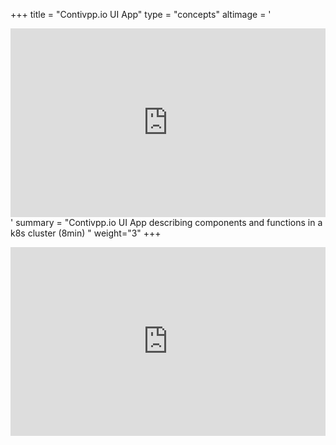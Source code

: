 +++
title = "Contivpp.io UI App"
type = "concepts"
altimage = '<div style="position: relative; width: 100%; height: 0;padding-bottom: 60%;"><iframe src="https://www.youtube.com/embed/GKaJkskZAnQ?rel=0/embed?start=false&loop=false&delayms=3000" frameborder="0" style="position: absolute; width: 100%; height: 100%; left: 0; top: 0;" allowfullscreen="true" mozallowfullscreen="true" webkitallowfullscreen="true" style="margin: 10px"></iframe></div>'
summary = "Contivpp.io UI App describing components and functions in a k8s cluster (8min) "
weight="3"
+++

<div style="position: relative; width: 100%; height: 0;padding-bottom: 60%;"><iframe src="https://www.youtube.com/embed/GKaJkskZAnQ?rel=0/embed?start=false&loop=false&delayms=3000" frameborder="0" style="position: absolute; width: 100%; height: 100%; left: 0; top: 0;" allowfullscreen="true" mozallowfullscreen="true" webkitallowfullscreen="true" style="margin: 10px"></iframe></div>
